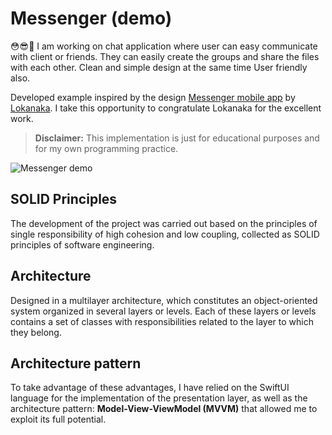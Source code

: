 # Messenger (demo)

😳😎🤣 I am working on chat application where user can easy communicate with client or friends. They can easily create the groups and share the files with each other. Clean and simple design at the same time User friendly also.

Developed example inspired by the design [Messenger mobile app](https://dribbble.com/shots/16038165-Messenger-mobile-app?utm_source=Clipboard_Shot&utm_campaign=Lokanaka&utm_content=Messenger%20mobile%20app&utm_medium=Social_Share&utm_source=Clipboard_Shot&utm_campaign=Lokanaka&utm_content=Messenger%20mobile%20app&utm_medium=Social_Share) by [Lokanaka](https://dribbble.com/Lokanaka). I take this opportunity to congratulate Lokanaka for the excellent work.

> **Disclaimer:** This implementation is just for educational purposes and for my own programming practice.

![Messenger demo](messenger-demo.gif)

## SOLID Principles
The development of the project was carried out based on the principles of single responsibility of high cohesion and low coupling, collected as SOLID principles of software engineering. 

## Architecture
Designed in a multilayer architecture, which constitutes an object-oriented system organized in several layers or levels. Each of these layers or levels contains a set of classes with responsibilities related to the layer to which they belong.  

## Architecture pattern
To take advantage of these advantages, I have relied on the SwiftUI language for the implementation of the presentation layer, as well as the architecture pattern: **Model-View-ViewModel (MVVM)** that allowed me to exploit its full potential.
